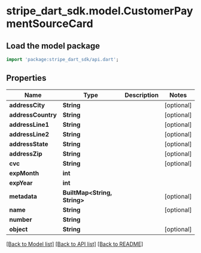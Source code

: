 # stripe_dart_sdk.model.CustomerPaymentSourceCard

## Load the model package
```dart
import 'package:stripe_dart_sdk/api.dart';
```

## Properties
Name | Type | Description | Notes
------------ | ------------- | ------------- | -------------
**addressCity** | **String** |  | [optional] 
**addressCountry** | **String** |  | [optional] 
**addressLine1** | **String** |  | [optional] 
**addressLine2** | **String** |  | [optional] 
**addressState** | **String** |  | [optional] 
**addressZip** | **String** |  | [optional] 
**cvc** | **String** |  | [optional] 
**expMonth** | **int** |  | 
**expYear** | **int** |  | 
**metadata** | **BuiltMap&lt;String, String&gt;** |  | [optional] 
**name** | **String** |  | [optional] 
**number** | **String** |  | 
**object** | **String** |  | [optional] 

[[Back to Model list]](../README.md#documentation-for-models) [[Back to API list]](../README.md#documentation-for-api-endpoints) [[Back to README]](../README.md)


